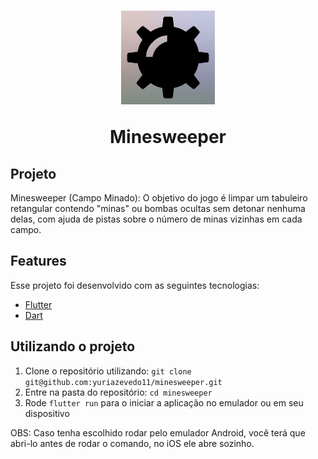 <h1 align="center">
  <img alt="minesweeper" src="assets/images/icon.jpg" width="150px" />
  <p>
    Minesweeper
  </p>
</h1>

## Projeto

Minesweeper (Campo Minado): O objetivo do jogo é limpar um tabuleiro retangular contendo "minas" ou bombas ocultas sem detonar nenhuma delas, com ajuda de pistas sobre o número de minas vizinhas em cada campo.

## Features

Esse projeto foi desenvolvido com as seguintes tecnologias:

- [Flutter](https://flutter.dev/)
- [Dart](https://dart.dev/)

## Utilizando o projeto

1. Clone o repositório utilizando: `git clone git@github.com:yuriazevedo11/minesweeper.git`
2. Entre na pasta do repositório: `cd minesweeper`
3. Rode `flutter run` para o iniciar a aplicação no emulador ou em seu dispositivo

OBS: Caso tenha escolhido rodar pelo emulador Android, você terá que abri-lo antes de rodar o comando, no iOS ele abre sozinho.
